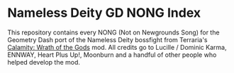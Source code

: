 # Nameless Deity GD NONG Index
This repository contains every NONG (Not on Newgrounds Song) for the Geometry Dash port of the Nameless Deity bossfight from Terraria's [Calamity: Wrath of the Gods](https://steamcommunity.com/sharedfiles/filedetails/?id=2995193002) mod. All credits go to Lucille / Dominic Karma, ENNWAY, Heart Plus Up!, Moonburn and a handful of other people who helped develop the mod.
